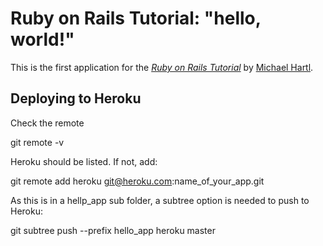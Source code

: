 # Ruby on Rails Tutorial: "hello, world!"

This is the first application for the
[*Ruby on Rails Tutorial*](http://www.railstutorial.org/)
by [Michael Hartl](http://www.michaelhartl.com/).

## Deploying to Heroku

Check the remote

git remote -v

Heroku should be listed. If not, add:

git remote add heroku git@heroku.com:name_of_your_app.git

As this is in a hellp_app sub folder, a subtree option is needed to push to Heroku:

git subtree push --prefix hello_app heroku master


